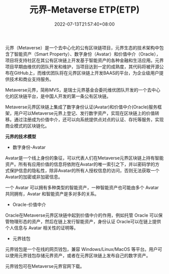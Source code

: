 ﻿---
weight: 
title: "元界-Metaverse ETP(ETP)"
description: "元界（Metaverse）是一个去中心化的公有区块链项目，元界生态的技术架构中包含了智能资产（Smart Property）、数字身份（Avatar）和价值中介（Oracle），项目将支持社区在其公有区块链上开发基于智能资产的各种金融和生活应用。元界项目早期由维优的团队开发和维护，当项目达到一定的成熟度，其代码将被开源公布在GitHub上，而维优团队将在元界区块链上开发BAAS的平台，为企业级用户提供技术和商业支持服务。"
date: 2022-07-13T21:57:40+08:00
lastmod: 2022-07-13T16:45:40+08:00
draft: false
authors: ["yangsi"]
featuredImage: "yuanjie-metaverse-etpetp.webp"
link: "https://mvs.org/     https://www.qklw.com/coin/ETP.html#coin-about"
tags: ["数字代币","元界-Metaverse ETP(ETP)"]
categories: ["navigation"]
navigation: ["数字代币"]
lightgallery: true
toc: true
pinned: false
recommend: false
recommend1: false
---
元界（Metaverse）是一个去中心化的公有区块链项目，元界生态的技术架构中包含了智能资产（Smart Property）、数字身份（Avatar）和价值中介（Oracle），项目将支持社区在其公有区块链上开发基于智能资产的各种金融和生活应用。元界项目早期由维优的团队开发和维护，当项目达到一定的成熟度，其代码将被开源公布在GitHub上，而维优团队将在元界区块链上开发BAAS的平台，为企业级用户提供技术和商业支持服务。

Metaverse元界，简称MVS，是瑞士元界基金会委托维优团队开发的一个去中心化的区块链平台，是中国人开发的第一条公有区块链。

Metaverse元界区块链上集成了数字身份认证(Avatar)和价值中介(Oracle)服务框架，用户可以Metaverse元界上登记、发行数字资产，实现在区块链上的价值转移。通过注册成为价值中介，还可以向系统提供点对点的认证、存托等服务，实现商业模式的区块链化。

**元界的技术模型**

- 数字身份-Avatar

Avatar是一个线上身份的象征，可以代表人们在Metaverse元界区块链上持有智能资产。所有有应用价值的信息将依附在Avatar的唯一索引之下，并以密码学的方式保护信息的隐私性，除非Avatar的所有人授权信息的访问，否则无法获取一个Avatar的加密或非加密信息。

一个 Avatar 可以拥有多种类型的智能资产，一种智能资产也可能由多个 Avatar 共同拥有，Avatar 和智能资产是多对多的关系。


- Oracle-价值中介

Oracle在Metaverse元界区块链中起到价值中介的作用，例如托管 Oracle 可以保管物理形态的资产，然后在链上发行智能资产，身份认证 Oracle可以在链上提供个人信息与 Avatar 相关性的证明等。

- 元界钱包

元界钱包是一个在线的网页钱包，兼容 Windows/Linux/MacOS 等平台。用户可以使用元界钱包存储元界资产，或者在元界区块链上发布自己的数字资产。

元界钱包可在Metaverse元界官网下载。

